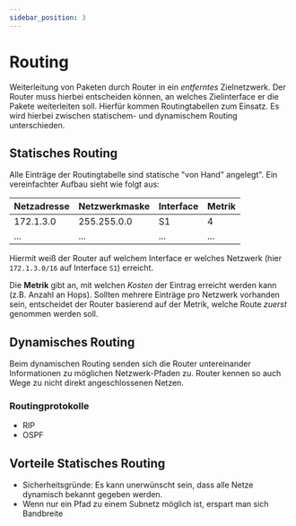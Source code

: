 ```yaml
---
sidebar_position: 3
---
```


# Routing

Weiterleitung von Paketen durch Router in ein _entferntes_ Zielnetzwerk. Der Router muss hierbei entscheiden können, an welches Zielinterface er die Pakete weiterleiten soll.
Hierfür kommen Routingtabellen zum Einsatz. Es wird hierbei zwischen statischem- und dynamischem Routing unterschieden.

## Statisches Routing

Alle Einträge der Routingtabelle sind statische "von Hand" angelegt". Ein vereinfachter Aufbau sieht wie folgt aus:

| Netzadresse | Netzwerkmaske | Interface | Metrik |
| ----------- | ------------- | --------- | ------ |
| 172.1.3.0   | 255.255.0.0   | S1        | 4      |
| ...         | ...           | ...       | ...    |

Hiermit weiß der Router auf welchem Interface er welches Netzwerk (hier `172.1.3.0/16` auf Interface `S1`) erreicht.

Die **Metrik** gibt an, mit welchen _Kosten_ der Eintrag erreicht werden kann (z.B. Anzahl an Hops). Sollten mehrere Einträge pro Netzwerk vorhanden sein, entscheidet der Router basierend auf der Metrik, welche Route _zuerst_ genommen werden soll.

## Dynamisches Routing

Beim dynamischen Routing senden sich die Router untereinander Informationen zu möglichen Netzwerk-Pfaden zu. Router kennen so auch Wege zu nicht direkt angeschlossenen Netzen.

### Routingprotokolle

- RIP
- OSPF

## Vorteile Statisches Routing

- Sicherheitsgründe: Es kann unerwünscht sein, dass alle Netze dynamisch bekannt gegeben werden.
- Wenn nur ein Pfad zu einem Subnetz möglich ist, erspart man sich Bandbreite
